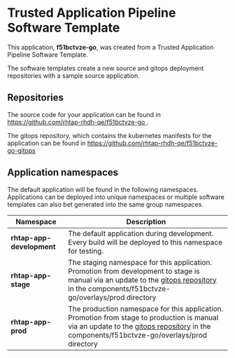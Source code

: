 # Trusted Application Pipeline Software Template

This application, **f51bctvze-go**, was created from a Trusted Application Pipeline Software Template.

The software templates create a new source and gitops deployment repositories with a sample source application. 

## Repositories

The source code for your application can be found in [https://github.com/rhtap-rhdh-qe/f51bctvze-go ](https://github.com/rhtap-rhdh-qe/f51bctvze-go ).
 
The gitops repository, which contains the kubernetes manifests for the application can be found in 
[https://github.com/rhtap-rhdh-qe/f51bctvze-go-gitops ](https://github.com/rhtap-rhdh-qe/f51bctvze-go-gitops ) 

## Application namespaces 

The default application will be found in the following namespaces. Applications can be deployed into unique namespaces or multiple software templates can also bet generated into the same group namespaces.  

|  Namespace   |  Description   |  
| -------- | -------- |   
| **rhtap-app-development** | The default application during development. Every build will be deployed to this namespace for testing. | 
| **rhtap-app-stage** | The staging namespace for this application. Promotion from development to stage is manual via an update to the [gitops repository](https://github.com/rhtap-rhdh-qe/f51bctvze-go-gitops ) in the components/f51bctvze-go/overlays/prod directory |  
| **rhtap-app-prod** | The production namespace for this application. Promotion from stage to production is manual via an update to the [gitops repository](https://github.com/rhtap-rhdh-qe/f51bctvze-go-gitops ) in the components/f51bctvze-go/overlays/prod directory | 